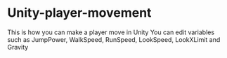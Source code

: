 # Unity-player-movement
This is how you can make a player move in Unity
You can edit variables such as JumpPower, WalkSpeed, RunSpeed, LookSpeed, LookXLimit and Gravity

